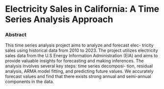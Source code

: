 # Electricity Sales in California: A Time Series Analysis Approach

### Abstract

This time series analysis project aims to analyze and forecast elec- tricity sales using historical data from 2010 to 2023. The project utilizes electricity sales data from the U.S Energy Information Administration (EIA) and aims to provide valuable insights for forecasting and making inferences. The analysis involves several key steps: time series decomposi- tion, residual analysis, ARMA model fitting, and predicting future values. We accurately forecast values and find that there exists strong annual and semi-annual components in the data.
